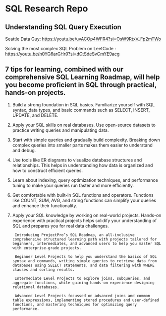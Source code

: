 # SQL Research Repo


## Understanding SQL Query Execution  

Seattle Data Guy: https://youtu.be/uvACOp4WFR4?si=OsW9RtxV_Fp2mTWo  
  
Solving the most complex SQL Problem on LeetCode : https://youtu.be/n0YG6arGHr0?si=dCtSdeSvCmYE9acg  

## 7 tips for learning, combined with our comprehensive SQL Learning Roadmap, will help you become proficient in SQL through practical, hands-on projects.  

1. Build a strong foundation in SQL basics. Familiarize yourself with SQL syntax, data types, and basic commands such as SELECT, INSERT, UPDATE, and DELETE.  

2. Apply your SQL skills on real databases. Use open-source datasets to practice writing queries and manipulating data.  

3. Start with simple queries and gradually build complexity. Breaking down complex queries into smaller parts makes them easier to understand and debug.  

4. Use tools like ER diagrams to visualize database structures and relationships. This helps in understanding how data is organized and how to construct efficient queries.  

5. Learn about indexing, query optimization techniques, and performance tuning to make your queries run faster and more efficiently.  

6. Get comfortable with built-in SQL functions and operators. Functions like COUNT, SUM, AVG, and string functions can simplify your queries and enhance their functionality.  

7. Apply your SQL knowledge by working on real-world projects. Hands-on experience with practical projects helps solidify your understanding of SQL and prepares you for real data challenges.

        Introducing ProjectPro’s SQL Roadmap, an all-inclusive comprehensive structured learning path with projects tailored for beginners, intermediates, and advanced users to help you master SQL with enterprise-grade projects.  

        Beginner Level Projects to help you understand the basics of SQL syntax and commands, writing simple queries to retrieve data from databases using SELECT statements, and data filtering with WHERE clauses and sorting results.  

        Intermediate Level Projects to explore joins, subqueries, and aggregate functions, while gaining hands-on experience designing relational databases.  

        Advanced Level Projects focussed on advanced joins and common table expressions, implementing stored procedures and user-defined functions, and mastering techniques for optimizing query performance.
